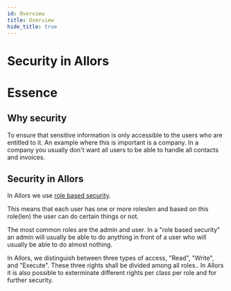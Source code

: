```yaml
---
id: Overview
title: Overview
hide_title: true
---
```


<div style={{ textAlign: 'center', padding: '30px', backgroundColor: 'green' }}>
  <h1>Security in Allors</h1>
</div>

# Essence

## Why security

To ensure that sensitive information is only accessible to the users who are entitled to it. An example where this is important is a company. In a company you usually don&#39;t want all users to be able to handle all contacts and invoices.

## Security in Allors

In Allors we use [role based security](https://en.wikipedia.org/wiki/Role-based_access_control).

This means that each user has one or more roleslen and based on this role(len) the user can do certain things or not.

The most common roles are the admin and user. In a "role based security" an admin will usually be able to do anything in front of a user who will usually be able to do almost nothing.

In Allors, we distinguish between three types of access, "Read", "Write", and "Execute". These three rights shall be divided among all roles.. In Allors it is also possible to exterminate different rights per class per role and for further security.
